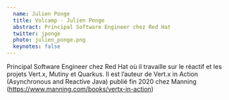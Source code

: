 ```yaml
---
  name: Julien Ponge 
  title: Volcamp - Julien Ponge 
  abstract: Principal Software Engineer chez Red Hat
  twitter: jponge
  photo: julien_ponge.png
  keynotes: false
---
```

Principal Software Engineer chez Red Hat où il travaille sur le réactif et les projets Vert.x, Mutiny et Quarkus. Il est l’auteur de Vert.x in Action (Asynchronous and Reactive Java) publié fin 2020 chez Manning (https://www.manning.com/books/vertx-in-action)

